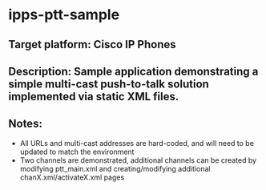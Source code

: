 # ipps-ptt-sample

## Target platform: Cisco IP Phones

## Description: Sample application demonstrating a simple multi-cast push-to-talk solution implemented via static XML files.

## Notes:
* All URLs and multi-cast addresses are hard-coded, and will need to be updated to match the environment
* Two channels are demonstrated, additional channels can be created by modifying ptt_main.xml and creating/modifying additional chanX.xml/activateX.xml pages
